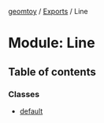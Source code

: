[geomtoy](../README.md) / [Exports](../modules.md) / Line

# Module: Line

## Table of contents

### Classes

- [default](../classes/Line.default.md)
